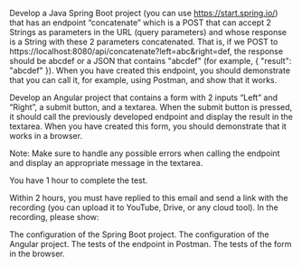 Develop a Java Spring Boot project (you can use https://start.spring.io/) that has an endpoint “concatenate” which is a POST that can accept 2 Strings as parameters in the URL (query parameters) and whose response is a String with these 2 parameters concatenated. That is, if we POST to https://localhost:8080/api/concatenate?left=abc&right=def, the response should be abcdef or a JSON that contains "abcdef" (for example, { "result": "abcdef" }).
When you have created this endpoint, you should demonstrate that you can call it, for example, using Postman, and show that it works.

Develop an Angular project that contains a form with 2 inputs “Left” and “Right”, a submit button, and a textarea. When the submit button is pressed, it should call the previously developed endpoint and display the result in the textarea.
When you have created this form, you should demonstrate that it works in a browser.

Note: Make sure to handle any possible errors when calling the endpoint and display an appropriate message in the textarea.

You have 1 hour to complete the test.

Within 2 hours, you must have replied to this email and send a link with the recording (you can upload it to YouTube, Drive, or any cloud tool). In the recording, please show:

The configuration of the Spring Boot project.
The configuration of the Angular project.
The tests of the endpoint in Postman.
The tests of the form in the browser.
